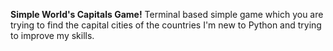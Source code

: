 <b>Simple World's Capitals Game!</b>
Terminal based simple game which you are trying to find the capital cities of the countries
I'm new to Python and trying to improve my skills.
